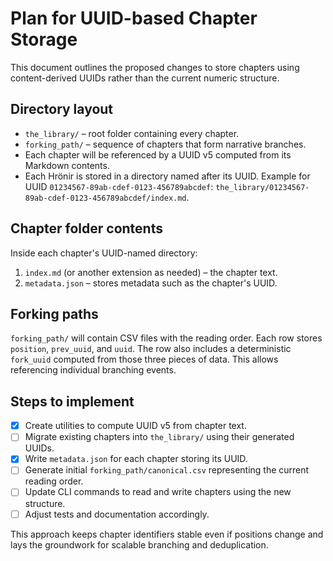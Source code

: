 # Plan for UUID-based Chapter Storage

This document outlines the proposed changes to store chapters using
content-derived UUIDs rather than the current numeric structure.

## Directory layout

- `the_library/` – root folder containing every chapter.
- `forking_path/` – sequence of chapters that form narrative branches.
- Each chapter will be referenced by a UUID v5 computed from its Markdown
  contents.
- Each Hrönir is stored in a directory named after its UUID. Example for UUID `01234567-89ab-cdef-0123-456789abcdef`:
  `the_library/01234567-89ab-cdef-0123-456789abcdef/index.md`.

## Chapter folder contents

Inside each chapter's UUID-named directory:

1. `index.md` (or another extension as needed) – the chapter text.
2. `metadata.json` – stores metadata such as the chapter's UUID.

## Forking paths

`forking_path/` will contain CSV files with the reading order.
Each row stores `position`, `prev_uuid`, and `uuid`.
The row also includes a deterministic `fork_uuid` computed from those
three pieces of data. This allows referencing individual branching events.

## Steps to implement

- [x] Create utilities to compute UUID v5 from chapter text.
- [ ] Migrate existing chapters into `the_library/` using their generated UUIDs.
- [x] Write `metadata.json` for each chapter storing its UUID.
- [ ] Generate initial `forking_path/canonical.csv` representing the current
      reading order.
- [ ] Update CLI commands to read and write chapters using the new structure.
- [ ] Adjust tests and documentation accordingly.

This approach keeps chapter identifiers stable even if positions change and
lays the groundwork for scalable branching and deduplication.
